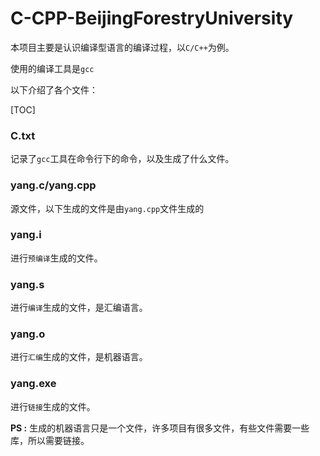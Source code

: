 # C-CPP-BeijingForestryUniversity
本项目主要是认识编译型语言的编译过程，以`C/C++`为例。

使用的编译工具是`gcc`



以下介绍了各个文件：

[TOC]

### C.txt

记录了`gcc`工具在命令行下的命令，以及生成了什么文件。



### yang.c/yang.cpp

源文件，以下生成的文件是由`yang.cpp`文件生成的



### yang.i

进行`预编译`生成的文件。



### yang.s

进行`编译`生成的文件，是汇编语言。



### yang.o

进行`汇编`生成的文件，是机器语言。



### yang.exe

进行`链接`生成的文件。

**PS :** 生成的机器语言只是一个文件，许多项目有很多文件，有些文件需要一些库，所以需要链接。

